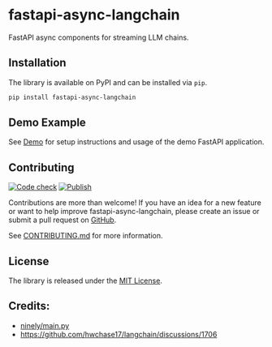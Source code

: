 # fastapi-async-langchain

FastAPI async components for streaming LLM chains.

## Installation

The library is available on PyPI and can be installed via `pip`.

```bash
pip install fastapi-async-langchain
```

## Demo Example

See [Demo](demo/README.md) for setup instructions and usage of the demo FastAPI application.

## Contributing

[![Code check](https://github.com/ajndkr/fastapi-async-langchain/actions/workflows/code-check.yaml/badge.svg)](https://github.com/ajndkr/fastapi-async-langchain/actions/workflows/code-check.yaml)
[![Publish](https://github.com/ajndkr/fastapi-async-langchain/actions/workflows/publish.yaml/badge.svg)](https://github.com/ajndkr/fastapi-async-langchain/actions/workflows/publish.yaml)

Contributions are more than welcome! If you have an idea for a new feature or want to help improve fastapi-async-langchain, please create an issue or submit a pull request
on [GitHub](https://github.com/ajndkr/fastapi-async-langchain).

See [CONTRIBUTING.md](./CONTRIBUTING.md) for more information.

## License

The library is released under the [MIT License](https://github.com/ajndkr/fastapi-async-langchain/blob/main/LICENSE).

## Credits:

- [ninely/main.py](https://gist.github.com/ninely/88485b2e265d852d3feb8bd115065b1a)
- https://github.com/hwchase17/langchain/discussions/1706
